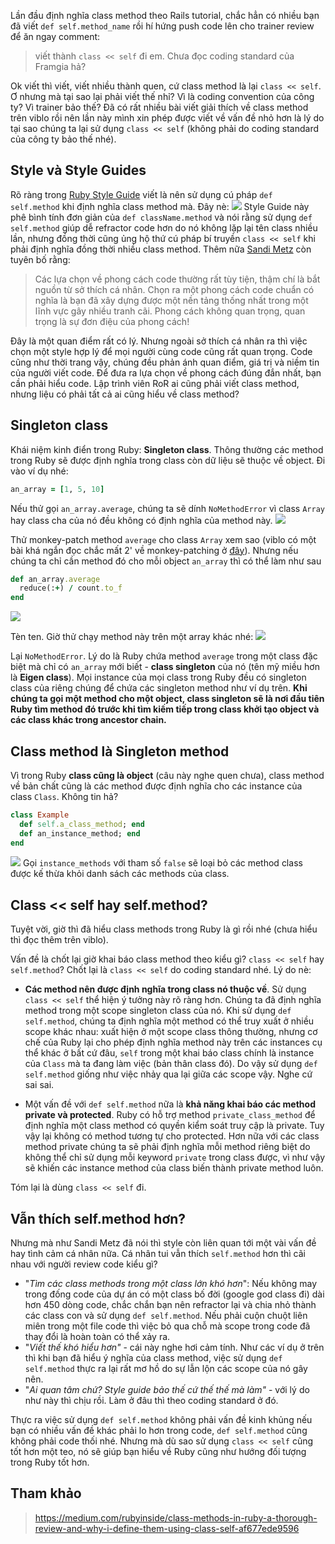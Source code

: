 Lần đầu định nghĩa class method theo Rails tutorial, chắc hẳn có nhiều bạn đã viết `def self.method_name` rồi hí hứng push code lên cho trainer review để ăn ngay comment: 
> viết thành `class << self` đi em. Chưa đọc coding standard của Framgia hả? 
> 
Ok viết thì viết, viết nhiều thành quen, cứ class method là lại `class << self`. Ơ nhưng mà tại sao lại phải viết thế nhỉ? Vì là coding convention của công ty? Vì trainer bảo thế? Đã có rất nhiều bài viết giải thích về class method trên viblo rồi nên lần này mình xin phép được viết về vấn đề nhỏ hơn là lý do tại sao chúng ta lại sử dụng `class << self` (không phải do coding standard của công ty bảo thế nhé).
## Style và Style Guides
Rõ ràng trong [Ruby Style Guide](https://github.com/rubocop-hq/ruby-style-guide) viết là nên sử dụng cú pháp `def self.method` khi định nghĩa class method mà. Đây nè:
![](https://images.viblo.asia/637e40d8-870d-4ef6-8f60-1d6f9fe253b6.png)
Style Guide này phê bình tính đơn giản của `def className.method` và nói rằng sử dụng `def self.method` giúp dễ refractor code hơn do nó không lặp lại tên class nhiều lần, nhưng đồng thời cũng ủng hộ thứ cú pháp bí truyền `class << self` khi phải định nghĩa đồng thời nhiều class method. Thêm nữa [Sandi Metz](https://www.sandimetz.com/99bottles/) còn tuyên bố rằng:
> Các lựa chọn về phong cách code thường rất tùy tiện, thậm chí là bắt nguồn từ sở thích cá nhân. Chọn ra một phong cách code chuẩn có nghĩa là bạn đã xây dựng được một nền tảng thống nhất trong một lĩnh vực gây nhiều tranh cãi. Phong cách không quan trọng, quan trọng là sự đơn điệu của phong cách!
> 

Đây là một quan điểm rất có lý. Nhưng ngoài sở thích cá nhân ra thì việc chọn một style hợp lý để mọi người cùng code cũng rất quan trọng. Code cũng như thời trang vậy, chúng đều phản ánh quan điểm, giá trị và niềm tin của người viết code. Để đưa ra lựa chọn về phong cách đúng đắn nhất, bạn cần phải hiểu code. Lập trình viên RoR ai cũng phải viết class method, nhưng liệu có phải tất cả ai cũng hiểu về class method?

## Singleton class

Khái niệm kinh điển trong Ruby: **Singleton class**. Thông thường các method trong Ruby sẽ được định nghĩa trong class còn dữ liệu sẽ thuộc về object. Đi vào ví dụ nhé:

```ruby
an_array = [1, 5, 10]
```
Nếu thử gọi `an_array.average`, chúng ta sẽ dính `NoMethodError` vì class `Array` hay class cha của nó đều không có định nghĩa của method này.
![](https://images.viblo.asia/24037168-c3e7-41ae-b98c-d7e6f440a1f3.png)

Thử monkey-patch method `average` cho class `Array` xem sao (viblo có một bài khá ngắn đọc chắc mất 2' về monkey-patching ở [đây](https://viblo.asia/p/code-tom-1-lam-dung-monkey-patching-WAyK8Mw6ZxX)). Nhưng nếu chúng ta chỉ cần method đó cho mỗi object `an_array` thì có thể làm như sau
```ruby
def an_array.average
  reduce(:+) / count.to_f
end
```
![](https://images.viblo.asia/cf1a3cd7-08e7-4cf1-9ce6-e873062096f8.png)

Tèn ten. Giờ thử chạy method này trên một array khác nhé:
![](https://images.viblo.asia/029071ed-a03d-4297-9b55-7a27a7399bcf.png)

Lại `NoMethodError`. Lý do là Ruby chứa method `average` trong một class đặc biệt mà chỉ có `an_array` mới biết - **class singleton** của nó (tên mỹ miều hơn là **Eigen class**). Mọi instance của mọi class trong Ruby đều có singleton class của riêng chúng để chứa các singleton method như ví dụ trên. **Khi chúng ta gọi một method cho một object, class singleton sẽ là nơi đầu tiên Ruby tìm method đó trước khi tìm kiếm tiếp trong class khởi tạo object và các class khác trong ancestor chain.**

## Class method là Singleton method
Vì trong Ruby **class cũng là object** (câu này nghe quen chưa), class method về bản chất cũng là các method được định nghĩa cho các instance của class `Class`. Không tin hả?
```ruby
class Example
  def self.a_class_method; end
  def an_instance_method; end
end
```
![](https://images.viblo.asia/9a069036-48d7-4bb3-9ee5-a2548d83bc96.png)
Gọi `instance_methods` với tham số `false` sẽ loại bỏ các method class được kế thừa khỏi danh sách các methods của class. 
## Class << self hay self.method?
Tuyệt vời, giờ thì đã hiểu class methods trong Ruby là gì rồi nhé (chưa hiểu thì đọc thêm trên viblo). 

Vấn đề là chốt lại giờ khai báo class method theo kiểu gì? `class << self` hay `self.method`? Chốt lại là `class << self` do coding standard nhé. Lý do nè:

- **Các method nên được định nghĩa trong class nó thuộc về**. Sử dụng `class << self` thể hiện ý tưởng này rõ ràng hơn. Chúng ta đã định nghĩa method trong một scope singleton class của nó. Khi sử dụng `def self.method`, chúng ta định nghĩa một method có thể truy xuất ở nhiều scope khác nhau: xuất hiện ở một scope class thông thường, nhưng cơ chế của Ruby lại cho phép định nghĩa method này trên các instances cụ thể khác ở bất cứ đâu, `self` trong một khai báo class chính là instance của `Class` mà ta đang làm việc (bản thân class đó). Do vậy sử dụng `def self.method` giống như việc nhảy qua lại giữa các scope vậy. Nghe cứ sai sai.  

- Một vấn đề với `def self.method` nữa là **khả năng khai báo các method private và protected**. Ruby có hỗ trợ method `private_class_method` để định nghĩa một class method có quyền kiểm soát truy cập là private. Tuy vậy lại không có method tương tự cho protected. Hơn nữa với các class method private chúng ta sẽ phải định nghĩa mỗi method riêng biệt do không thể chỉ sử dụng mỗi keyword `private` trong class được, vì như vậy sẽ khiến các instance method của class biến thành private method luôn. 

Tóm lại là dùng `class << self` đi.

## Vẫn thích self.method hơn?

Nhưng mà như Sandi Metz đã nói thì style còn liên quan tới một vài vấn đề hay tình cảm cá nhân nữa. Cá nhân tui vẫn thích `self.method` hơn thì cãi nhau với người review code kiểu gì?


- "*Tìm các class methods trong một class lớn khó hơn*": Nếu không may trong đống code của dự án có một class bố đời (google god class đi) dài hơn 450 dòng code, chắc chắn bạn nên refractor lại và chia nhỏ thành các class con và sử dụng `def self.method`. Nếu phải cuộn chuột liên miên trong một file code thì việc bỏ qua chỗ mà scope trong code đã thay đổi là hoàn toàn có thể xảy ra.
- "*Viết thế khó hiểu hơn"* - cái này nghe hơi cảm tính. Như các ví dụ ở trên thì khi bạn đã hiểu ý nghĩa của class method, việc sử dụng `def self.method` thực ra lại rất mơ hồ do sự lẫn lộn các scope của nó gây nên. 
- "*Ai quan tâm chứ? Style guide bảo thế cứ thế thế mà làm"* - với lý do như này thì chịu rồi. Làm ở đâu thì theo coding standard ở đó.

Thực ra việc sử dụng `def self.method` không phải vấn đề kinh khủng nếu bạn có nhiều vấn đề khác phải lo hơn trong code, `def self.method` cũng không phải code thối nhé. Nhưng mà dù sao sử dụng `class << self` cũng tốt hơn một teo, nó sẽ giúp bạn hiểu về Ruby cũng như hướng đối tượng trong Ruby tốt hơn. 

## Tham khảo
> https://medium.com/rubyinside/class-methods-in-ruby-a-thorough-review-and-why-i-define-them-using-class-self-af677ede9596